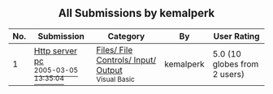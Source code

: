 ﻿<div align="center">

## All Submissions by kemalperk

</div>

No.  | Submission | Category | By   | User Rating
---- | ---------- | -------- | ---- | -----------
1 | [Http server pc<br /><sup>2005-03-05 13:35:04</sup>](https://github.com/Planet-Source-Code/kemalperk-http-server-pc__1-59381) | [Files/ File Controls/ Input/ Output<br /><sup>Visual Basic</sup>](../ByCategory/files-file-controls-input-output__1-3.md) | kemalperk | 5.0 (10 globes from 2 users)
